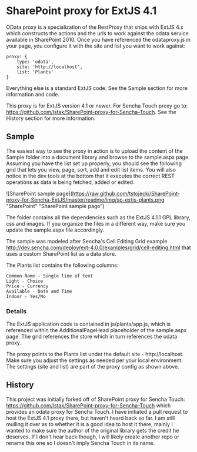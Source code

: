 # SharePoint proxy for ExtJS 4.1 #
OData proxy is a specialization of the RestProxy that ships with ExtJS 4.x which constructs the actions and the urls to work against the odata service available in SharePoint 2010.
Once you have referenced the odataproxy.js in your page, you configure it with the site and list you want to work against:

```
proxy: {
    type: 'odata',
    site: 'http://localhost',
    list: 'Plants'
}
```

Everything else is a standard ExtJS code. See the Sample section for more information and code.

This proxy is for ExtJS version 4.1 or newer. For Sencha Touch proxy go to:
https://github.com/lstak/SharePoint-proxy-for-Sencha-Touch.
See the History section for more information.

## Sample ##
The easiest way to see the proxy in action is to upload the content of the Sample folder into a document library and browse to the sample.aspx page.
Assuming you have the list set up properly, you should see the following grid that lets you view, page, sort, add and edit list items. 
You will also notice in the dev tools at the bottom that it executes the correct REST operations as data is being fetched, added or edited.

![SharePoint sample page](https://raw.github.com/tstojecki/SharePoint-proxy-for-Sencha-ExtJS/master/readme/img/sp-extjs-plants.png "SharePoint" "SharePoint sample page")
 
The folder contains all the dependencies such as the ExtJS 4.1.1 GPL library, css and images.
If you organize the files in a different way, make sure you update the sample.aspx file accordingly.

The sample was modeled after Sencha's Cell Editing Grid example http://dev.sencha.com/deploy/ext-4.0.0/examples/grid/cell-editing.html
that uses a custom SharePoint list as a data store. 

The Plants list contains the following columns:
```
Common Name - Single line of text
Light -	Choice
Price -	Currency
Available -	Date and Time
Indoor - Yes/No
```

### Details ###
The ExtJS application code is contained in js/plants/app.js, which is referenced within the AdditionalPageHead placeholder of the sample.aspx page.
The grid references the store which in turn references the odata proxy.

<link href="js/ext-4.1.1.a-gpl/resources/css/ext-all.css" rel="stylesheet" type="text/css">

<script type="text/javascript" src="js/ext-4.1.1.a-gpl/ext-all.js"></script>

<script type="text/javascript" src="js/plants/odataproxy.js"></script>
<script type="text/javascript" src="js/plants/app.js"></script>

The proxy points to the Plants list under the default site - http://localhost.
Make sure you adjust the settings as needed per your local environment. 
The settings (site and list) are part of the proxy config as shown above.

## History ##
This project was initially forked off of SharePoint proxy for Sencha Touch: 
https://github.com/lstak/SharePoint-proxy-for-Sencha-Touch which provides an odata proxy for Sencha Touch. 
I have initiated a pull request to host the ExtJS 4.1 proxy there, but haven't heard back so far.
I am still mulling it over as to whether it is a good idea to host it there, mainly I wanted to make sure the author of the original library gets the credit he deserves.
If I don't hear back though, I will likely create another repo or rename this one so I doesn't imply Sencha Touch in its name.